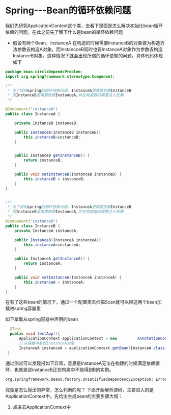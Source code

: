 # Spring---Bean的循环依赖问题

我们先研究ApplicationContext这个类，去看下里面是怎么解决初始化bean循环依赖的问题，在此之前先了解下什么是bean的循环依赖问题

* 假设有两个Bean，InstanceA 在构造的时候需要InstanceB的对象做为构造方法参数去构造A对象。而InstancceB同时也要InstanceA对象作为参数去构造InstanceB对象。这种情况下就会出现所谓的循环依赖的问题。具体代码体现如下

```java
package bean.circleDependsProblem;
import org.springframework.stereotype.Component;

/**
 * 为了说明spring的循环依赖问题，InstanceA里需要依赖InstanceB
 * 而InstanceB里需要依赖InstanceA,并在构造器时需要注入依赖
 */

@Component("instanceA")
public class InstanceA {

    private InstanceB instanceB;

    public InstanceA(InstanceB instanceB){
        this.instanceB=instanceB;
    }


    public InstanceB getInstanceB() {
        return instanceB;
    }

    public void setInstanceB(InstanceB instanceB) {
        this.instanceB = instanceB;
    }
}

```

```java

/**
 * 为了说明spring的循环依赖问题，InstanceA里需要依赖InstanceB
 * 而InstanceB里需要依赖InstanceA,并在构造器时需要注入依赖
 */
@Component("instanceB")
public class InstanceB {
    private InstanceA instanceA;

    public InstanceB(InstanceA instanceA){
        this.instanceA=instanceA;
    }

    public InstanceA getInstanceA() {
        return instanceA;
    }

    public void setInstanceA(InstanceA instanceA) {
        this.instanceA = instanceA;
    }
}
```

在有了这些bean的情况下，通过一个配置类去扫描Scan就可以把这两个bean加载进spring容器里

如下拿取从spring容器中声明的bean  

```java
  @Test
  public void testApp(){
      ApplicationContext applicationContext = new 		  AnnotationConfigApplicationContext(Config.class);
      //从容器中拿到InstanceA对象
      InstanceA instanceA = applicationContext.getBean(InstanceA.class);
 }
```

通过测试可以发现报如下异常，意思是instanceA无法在构建的时候满足依赖循环，也就是说instanceB正在构建中不能得到B的实例。

```markdown
org.springframework.beans.factory.UnsatisfiedDependencyException: Error creating bean with name 'instanceA' defined in file , **Error creating bean with name 'instanceA': Requested bean is currently in creation: Is there an unresolvable circular reference?**

```

究竟是怎么抛出的异常，怎么判断的呢？ 下面开始解析源码，主要进入的是ApplicationContext中。先给出生成bean的主要步骤大纲：

1) 点进去ApplicationContext中